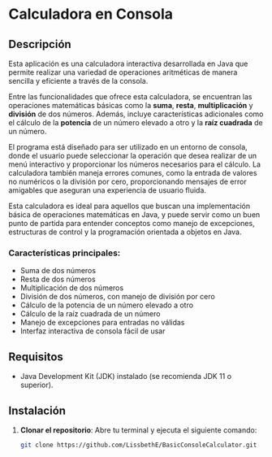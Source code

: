 # Calculadora en Consola

## Descripción

Esta aplicación es una calculadora interactiva desarrollada en Java que permite realizar una variedad de operaciones aritméticas de manera sencilla y eficiente a través de la consola.

Entre las funcionalidades que ofrece esta calculadora, se encuentran las operaciones matemáticas básicas como la **suma**, **resta**, **multiplicación** y **división** de dos números. Además, incluye características adicionales como el cálculo de la **potencia** de un número elevado a otro y la **raíz cuadrada** de un número.

El programa está diseñado para ser utilizado en un entorno de consola, donde el usuario puede seleccionar la operación que desea realizar de un menú interactivo y proporcionar los números necesarios para el cálculo. La calculadora también maneja errores comunes, como la entrada de valores no numéricos o la división por cero, proporcionando mensajes de error amigables que aseguran una experiencia de usuario fluida.

Esta calculadora es ideal para aquellos que buscan una implementación básica de operaciones matemáticas en Java, y puede servir como un buen punto de partida para entender conceptos como manejo de excepciones, estructuras de control y la programación orientada a objetos en Java.

### Características principales:

- Suma de dos números
- Resta de dos números
- Multiplicación de dos números
- División de dos números, con manejo de división por cero
- Cálculo de la potencia de un número elevado a otro
- Cálculo de la raíz cuadrada de un número
- Manejo de excepciones para entradas no válidas
- Interfaz interactiva de consola fácil de usar

## Requisitos

- Java Development Kit (JDK) instalado (se recomienda JDK 11 o superior).

## Instalación

1. **Clonar el repositorio**:
   Abre tu terminal y ejecuta el siguiente comando:
   ```bash
   git clone https://github.com/LissbethE/BasicConsoleCalculator.git
   ```

